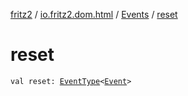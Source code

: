 [fritz2](../../index.md) / [io.fritz2.dom.html](../index.md) / [Events](index.md) / [reset](./reset.md)

# reset

`val reset: `[`EventType`](../-event-type/index.md)`<`[`Event`](https://kotlinlang.org/api/latest/jvm/stdlib/org.w3c.dom.events/-event/index.html)`>`